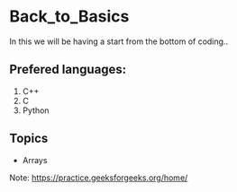 # Back_to_Basics
In this we will be having a start from the bottom of coding..

## Prefered languages:

1. C++
2. C
3. Python

## Topics 

* Arrays

Note: https://practice.geeksforgeeks.org/home/

